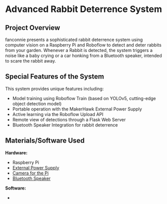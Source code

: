 # Advanced Rabbit Deterrence System

## Project Overview

fanconnie presents a sophisticated rabbit deterrence system using computer vision on a Raspberry Pi and Roboflow to detect and deter rabbits from your garden. Whenever a Rabbit is detected, the system triggers a noise like a baby crying or a car honking from a Bluetooth speaker, intended to scare the rabbit away.

## Special Features of the System

This system provides unique features including:

- Model training using Roboflow Train (based on YOLOv5, cutting-edge object detection model)
- Portable operation with the MakerHawk External Power Supply
- Active learning via the Roboflow Upload API
- Remote view of detections through a Flask Web Server
- Bluetooth Speaker Integration for rabbit deterrence

## Materials/Software Used

**Hardware:**

- Raspberry Pi
- [External Power Supply](https://www.amazon.com/MakerHawk-Raspberry-Uninterruptible-Management-Expansion/dp/B082CVWH3R/ref=sr_1_6?crid=3LJGHA055O4VL&dchild=1&keywords=battery+for+raspberry+pi&qid=1623698007&sprefix=battery+for+raspbe%2Caps%2C184&sr=8-6)
- [Camera for the Pi](https://www.amazon.com/Arducam-Megapixels-Sensor-OV5647-Raspberry/dp/B012V1HEP4/ref=sr_1_6?dchild=1&keywords=Raspberry+Pi+camera&qid=1624689746&sr=8-6)
- [Bluetooth Speaker](https://www.amazon.com/AUDIOVOX-SP881BL-Portable-Bluetooth-Rechargeable/dp/B07F8N6KJ9/ref=sr_1_4?crid=2363N4JZD3B18&dchild=1&keywords=canz+bluetooth+speaker&qid=1626056945&sprefix=CANZ+bluetoot%2Caps%2C173&sr=8-4)

**Software:**

-